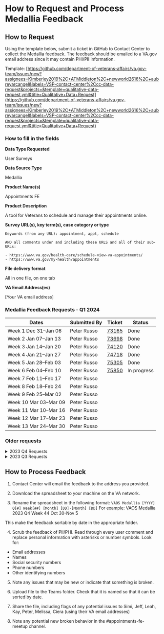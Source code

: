 # **How to Request and Process Medallia Feedback**

## How to Request

Using the template below, submit a ticket in GitHub to Contact Center to collect the Medallia feedback. The feedback should be emailed to a VA.gov email address since it may contain PHI/PII information. 

Template: [https://github.com/department-of-veterans-affairs/va.gov-team/issues/new?assignees=Kimberley2019%2C+ATMiddleton%2C+newworld2616%2C+aubreyarcangel&labels=VSP-contact-center%2Ccc-data-request&projects=&template=qualitative-data-request.yml&title=Qualitative+Data+Request](https://github.com/department-of-veterans-affairs/va.gov-team/issues/new?assignees=Kimberley2019%2C+ATMiddleton%2C+newworld2616%2C+aubreyarcangel&labels=VSP-contact-center%2Ccc-data-request&projects=&template=qualitative-data-request.yml&title=Qualitative+Data+Request)

### How to fill in the fields

**Data Type Requested**

User Surveys

**Data Source Type**

Medallia

**Product Name(s)**

Appointments FE

**Product Description**

A tool for Veterans to schedule and manage their appointments online.

**Survey URL(s), key term(s), case category or type**

```
Keywords (from any URL): appointment, appt, schedule

AND all comments under and including these URLS and all of their sub-URLs:

- https://www.va.gov/health-care/schedule-view-va-appointments/
- https://www.va.gov/my-health/appointments
```

**File delivery format**

All in one file, on one tab

**VA Email Address(es)**

[Your VA email address]

### Medallia Feedback Requests - Q1 2024

| Dates                 | Submitted By | Ticket | Status |
| --------------------- | ------------ | ---- | ------ |
| Week 1 Dec 31–Jan 06  | Peter Russo  | [73165](https://github.com/department-of-veterans-affairs/va.gov-team/issues/73165) | Done       |
| Week 2 Jan 07–Jan 13  | Peter Russo  | [73698](https://github.com/department-of-veterans-affairs/va.gov-team/issues/73698) | Done       |
| Week 3 Jan 14–Jan 20  | Peter Russo  | [74120](https://github.com/department-of-veterans-affairs/va.gov-team/issues/74120) | Done        |
| Week 4 Jan 21–Jan 27  | Peter Russo  | [74718](https://github.com/department-of-veterans-affairs/va.gov-team/issues/74718) | Done        |
| Week 5 Jan 28–Feb 03  | Peter Russo  | [75305](https://github.com/department-of-veterans-affairs/va.gov-team/issues/75305) | Done    |
| Week 6 Feb 04–Feb 10  |  Peter Russo            | [75850](https://github.com/department-of-veterans-affairs/va.gov-team/issues/75850) |  In progress      |
| Week 7 Feb 11–Feb 17  |  Peter Russo            | []() |        |
| Week 8 Feb 18–Feb 24  |  Peter Russo            | []() |        |
| Week 9 Feb 25–Mar 02  |  Peter Russo            | []() |        |
| Week 10 Mar 03–Mar 09 |  Peter Russo            | []() |        |
| Week 11 Mar 10–Mar 16 |  Peter Russo            | []() |        |
| Week 12 Mar 17–Mar 23 |  Peter Russo            | []() |        |
| Week 13 Mar 24–Mar 30 |  Peter Russo            | []() |        |


### Older requests

<details>
<summary>2023 Q4 Requests</summary>

| Dates                                | Submitted by     | Status       |
|--------------------------------------|------------------|--------------|
| Week 40 October 2nd - 8th            | Melissa Lefevre  | ✅ [67104](https://github.com/department-of-veterans-affairs/va.gov-team/issues/67104) |
| Week 41 October 9th - 15th           | Melissa Lefevre  | ✅ [67704](https://github.com/department-of-veterans-affairs/va.gov-team/issues/67704)|
| Week 42 October 16th - 22nd          | Peter Russo      | ✅ [67831](https://github.com/department-of-veterans-affairs/va.gov-team/issues/67831) |
| Week 43 October 23rd - 29th          | Peter Russo      | ✅ [68596](https://github.com/department-of-veterans-affairs/va.gov-team/issues/68596) |
| Week 44 October 30th - November 5th  | Ciera Maddox     | ✅ [69271](https://github.com/department-of-veterans-affairs/va.gov-team/issues/69271)|
| Week 45 November 6th - 12th          | Ciera Maddox     | ✅ [69893](https://github.com/department-of-veterans-affairs/va.gov-team/issues/69893)|
| Week 46 November 13th - 19th         | Peter Russo      | ✅ [70271](https://github.com/department-of-veterans-affairs/va.gov-team/issues/70271) |
| Week 47 November 20th - 26th         | Ciera Maddox     | ✅ [70960](https://github.com/department-of-veterans-affairs/va.gov-team/issues/70960) |
| Week 48 November 27th - December 3rd | Ciera Maddox     | ✅ [71329](https://github.com/department-of-veterans-affairs/va.gov-team/issues/71329)|
| Week 49 December 4th - 10th          | Peter Russo      | ✅ [71661](https://github.com/department-of-veterans-affairs/va.gov-team/issues/71661) |
| Week 50 December 11th - 17th         | Peter Russo      | ✅ [72130](https://github.com/department-of-veterans-affairs/va.gov-team/issues/72130) |
| Week 51 December 18th - 24th         | Peter Russo      | ✅ [72564](https://github.com/department-of-veterans-affairs/va.gov-team/issues/72564) |
| Week 52 December 25th - 31st         | Peter Russo      | ✅ [72767](https://github.com/department-of-veterans-affairs/va.gov-team/issues/72767) |

</details>

<details>
<summary>2023 Q3 Requests</summary>

| Dates                                | Submitted by     | Status       |
|--------------------------------------|------------------|--------------|
| July 1 - 30th                        | Leah De La Costa | ✅ 62829     |
| Week 31 July 31 - August 4th         | Leah De La Costa | ✅ 63215     |
| Week 32 August 5th- 13th             | Peter Russo      | ✅ [63535](https://github.com/department-of-veterans-affairs/va.gov-team/issues/63535)      |
| Week 33 August 14th- 20th            | Melissa Lefevre  | ✅ [63912](https://github.com/department-of-veterans-affairs/va.gov-team/issues/63912)        |
| Week 34 August 21st - 27th           | Peter Russo      | ✅ [64324](https://github.com/department-of-veterans-affairs/va.gov-team/issues/64324)         |
| Week 35 August 28th - September 3rd  | Peter Russo      | ✅ [64899](https://github.com/department-of-veterans-affairs/va.gov-team/issues/64899) |
| Week 36 September 4th - 10th         | Peter Russo      | ✅ [65358](https://github.com/department-of-veterans-affairs/va.gov-team/issues/65358) |
| Week 37 September 11th - 17th        | Melissa Lefevre  | ✅ [65740](https://github.com/department-of-veterans-affairs/va.gov-team/issues/65740) |
| Week 38 September 18th - 24th        | Melissa Lefevre  | ✅ [66220](https://github.com/department-of-veterans-affairs/va.gov-team/issues/66220) |
| Week 39 September 25th - October 1st | Melissa Lefevre  | ✅ [66687](https://github.com/department-of-veterans-affairs/va.gov-team/issues/66687) |
</details>

## How to Process Feedback

1. Contact Center will email the feedback to the address you provided.

2. Download the spreadsheet to your machine on the VA network. 

3. Rename the spreadsheet in the following format:
`VAOS Medallia [YYYY] Q[#] Week[##] [Month] [DD]-[Month] [DD]` 
For example: VAOS Medallia 2023 Q4 Week 44 Oct 30-Nov 5

This make the feedback sortable by date in the appropriate folder.

4. Scrub the feedback of PII/PHI. Read through every user comment and replace personal information with asterisks or number symbols.
Look for:
- Email addresses
- Names
- Social security numbers
- Phone numbers
- Other identifying numbers

5. Note any issues that may be new or indicate that something is broken. 

6. Upload file to the Teams folder. Check that it is named so that it can be sorted by date.

7. Share the file, including flags of any potential issues to  Simi, Jeff, Leah, Kay, Peter, Melissa, Ciera (using their VA email addresses)

8. Note any potential new broken behavior in the #appointments-fe-meetup channel.
